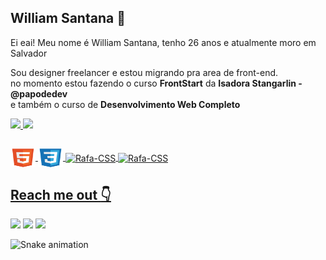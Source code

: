 ## William Santana :rocket:

 Ei eai! Meu nome é William Santana, tenho 26 anos e atualmente moro em Salvador

Sou designer freelancer e estou migrando pra area de front-end. <br>
no momento estou fazendo o curso
**FrontStart** da **Isadora Stangarlin - @papodedev** <br>
e também o curso de **Desenvolvimento Web Completo**


<div>
  <a href="https://github.com/william-sant">
  <img height="150em" src="https://github-readme-stats.vercel.app/api?username=william-sant&show_icons=true&theme=dark&include_all_commits=true&count_private=true"/>
  <img height="150em" src="https://github-readme-stats.vercel.app/api/top-langs/?username=william-sant&layout=compact&langs_count=16&theme=dark"/>
<div>
  
##
  </div>
  <img align="center" alt="Rafa-HTML" height="30" width="40" src="https://raw.githubusercontent.com/devicons/devicon/master/icons/html5/html5-original.svg">
  <img align="center" alt="Rafa-CSS" height="30" width="40" src="https://raw.githubusercontent.com/devicons/devicon/master/icons/css3/css3-original.svg">
  <img align="center" alt="Rafa-CSS" height="30" width="40" src="https://cdn.jsdelivr.net/gh/devicons/devicon/icons/javascript/javascript-original.svg">
  <img align="center" alt="Rafa-CSS" height="30" width="40" src="https://cdn.jsdelivr.net/gh/devicons/devicon/icons/vuejs/vuejs-original.svg">
   
   

##
  
  ## Reach me out :point_down: 
<div>
  <a href="https://www.instagram.com/_william.sant" target="_blank"><img src="https://img.shields.io/badge/-Instagram-%23E4405F?style=for-the-badge&logo=instagram&logoColor=white" target="_blank"></a>
  <a href = "mailto:williamsantana181@gmail.com"><img src="https://img.shields.io/badge/Gmail-D14836?style=for-the-badge&logo=gmail&logoColor=white" target="_blank"></a>
  <a href="https://www.linkedin.com/in/williamssantana/" target="_blank"><img src="https://img.shields.io/badge/-LinkedIn-%230077B5?style=for-the-badge&logo=linkedin&logoColor=white" target="_blank"></a> 
 
  ![Snake animation](https://github.com/william-sant/william-sant/blob/output/github-contribution-grid-snake.svg)
